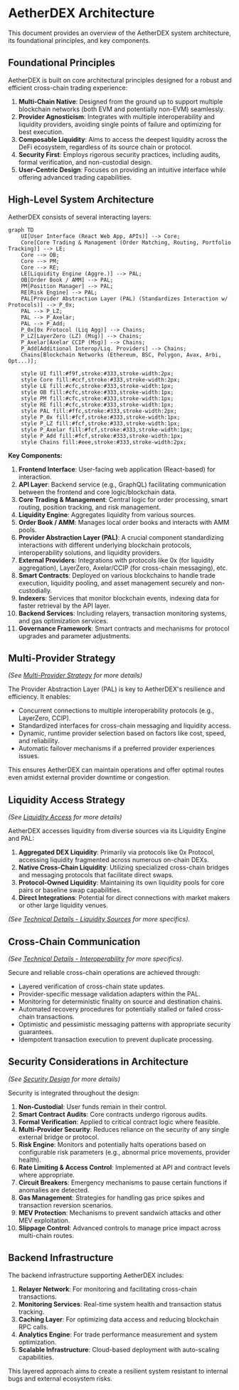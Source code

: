 # AetherDEX Architecture

This document provides an overview of the AetherDEX system architecture, its foundational principles, and key components.

## Foundational Principles

AetherDEX is built on core architectural principles designed for a robust and efficient cross-chain trading experience:

1.  **Multi-Chain Native**: Designed from the ground up to support multiple blockchain networks (both EVM and potentially non-EVM) seamlessly.
2.  **Provider Agnosticism**: Integrates with multiple interoperability and liquidity providers, avoiding single points of failure and optimizing for best execution.
3.  **Composable Liquidity**: Aims to access the deepest liquidity across the DeFi ecosystem, regardless of its source chain or protocol.
4.  **Security First**: Employs rigorous security practices, including audits, formal verification, and non-custodial design.
5.  **User-Centric Design**: Focuses on providing an intuitive interface while offering advanced trading capabilities.

## High-Level System Architecture

AetherDEX consists of several interacting layers:
```mermaid
graph TD
    UI[User Interface (React Web App, APIs)] --> Core;
    Core[Core Trading & Management (Order Matching, Routing, Portfolio Tracking)] --> LE;
    Core --> OB;
    Core --> PM;
    Core --> RE;
    LE[Liquidity Engine (Aggre.)] --> PAL;
    OB[Order Book / AMM] --> PAL;
    PM[Position Manager] --> PAL;
    RE[Risk Engine] --> PAL;
    PAL[Provider Abstraction Layer (PAL) (Standardizes Interaction w/ Protocols)] --> P_0x;
    PAL --> P_LZ;
    PAL --> P_Axelar;
    PAL --> P_Add;
    P_0x[0x Protocol (Liq Agg)] --> Chains;
    P_LZ[LayerZero (LZ) (Msg)] --> Chains;
    P_Axelar[Axelar CCIP (Msg)] --> Chains;
    P_Add[Additional Interop/Liq. Providers] --> Chains;
    Chains[Blockchain Networks (Ethereum, BSC, Polygon, Avax, Arbi, Opt...)];

    style UI fill:#f9f,stroke:#333,stroke-width:2px;
    style Core fill:#ccf,stroke:#333,stroke-width:2px;
    style LE fill:#cfc,stroke:#333,stroke-width:1px;
    style OB fill:#cfc,stroke:#333,stroke-width:1px;
    style PM fill:#cfc,stroke:#333,stroke-width:1px;
    style RE fill:#cfc,stroke:#333,stroke-width:1px;
    style PAL fill:#ffc,stroke:#333,stroke-width:2px;
    style P_0x fill:#fcf,stroke:#333,stroke-width:1px;
    style P_LZ fill:#fcf,stroke:#333,stroke-width:1px;
    style P_Axelar fill:#fcf,stroke:#333,stroke-width:1px;
    style P_Add fill:#fcf,stroke:#333,stroke-width:1px;
    style Chains fill:#eee,stroke:#333,stroke-width:2px;
```

**Key Components:**

1.  **Frontend Interface**: User-facing web application (React-based) for interaction.
2.  **API Layer**: Backend service (e.g., GraphQL) facilitating communication between the frontend and core logic/blockchain data.
3.  **Core Trading & Management**: Central logic for order processing, smart routing, position tracking, and risk management.
4.  **Liquidity Engine**: Aggregates liquidity from various sources.
5.  **Order Book / AMM**: Manages local order books and interacts with AMM pools.
6.  **Provider Abstraction Layer (PAL)**: A crucial component standardizing interactions with different underlying blockchain protocols, interoperability solutions, and liquidity providers.
7.  **External Providers**: Integrations with protocols like 0x (for liquidity aggregation), LayerZero, Axelar/CCIP (for cross-chain messaging), etc.
8.  **Smart Contracts**: Deployed on various blockchains to handle trade execution, liquidity pooling, and asset management securely and non-custodially.
9.  **Indexers**: Services that monitor blockchain events, indexing data for faster retrieval by the API layer.
10. **Backend Services**: Including relayers, transaction monitoring systems, and gas optimization services.
11. **Governance Framework**: Smart contracts and mechanisms for protocol upgrades and parameter adjustments.

## Multi-Provider Strategy

*(See [Multi-Provider Strategy](./multi-provider.md) for more details)*

The Provider Abstraction Layer (PAL) is key to AetherDEX's resilience and efficiency. It enables:

-   Concurrent connections to multiple interoperability protocols (e.g., LayerZero, CCIP).
-   Standardized interfaces for cross-chain messaging and liquidity access.
-   Dynamic, runtime provider selection based on factors like cost, speed, and reliability.
-   Automatic failover mechanisms if a preferred provider experiences issues.

This ensures AetherDEX can maintain operations and offer optimal routes even amidst external provider downtime or congestion.

## Liquidity Access Strategy

*(See [Liquidity Access](./liquidity-access.md) for more details)*

AetherDEX accesses liquidity from diverse sources via its Liquidity Engine and PAL:

1.  **Aggregated DEX Liquidity**: Primarily via protocols like 0x Protocol, accessing liquidity fragmented across numerous on-chain DEXs.
2.  **Native Cross-Chain Liquidity**: Utilizing specialized cross-chain bridges and messaging protocols that facilitate direct swaps.
3.  **Protocol-Owned Liquidity**: Maintaining its own liquidity pools for core pairs or baseline swap capabilities.
4.  **Direct Integrations**: Potential for direct connections with market makers or other large liquidity venues.

*(See [Technical Details - Liquidity Sources](../technical/liquidity-aggregation.md) for more specifics).*

## Cross-Chain Communication

*(See [Technical Details - Interoperability](../technical/interoperability.md) for more specifics).*

Secure and reliable cross-chain operations are achieved through:

-   Layered verification of cross-chain state updates.
-   Provider-specific message validation adapters within the PAL.
-   Monitoring for deterministic finality on source and destination chains.
-   Automated recovery procedures for potentially stalled or failed cross-chain transactions.
-   Optimistic and pessimistic messaging patterns with appropriate security guarantees.
-   Idempotent transaction execution to prevent duplicate processing.

## Security Considerations in Architecture

*(See [Security Design](./security.md) for more details)*

Security is integrated throughout the design:

1.  **Non-Custodial**: User funds remain in their control.
2.  **Smart Contract Audits**: Core contracts undergo rigorous audits.
3.  **Formal Verification**: Applied to critical contract logic where feasible.
4.  **Multi-Provider Security**: Reduces reliance on the security of any single external bridge or protocol.
5.  **Risk Engine**: Monitors and potentially halts operations based on configurable risk parameters (e.g., abnormal price movements, provider health).
6.  **Rate Limiting & Access Control**: Implemented at API and contract levels where appropriate.
7.  **Circuit Breakers**: Emergency mechanisms to pause certain functions if anomalies are detected.
8.  **Gas Management**: Strategies for handling gas price spikes and transaction reversion scenarios.
9.  **MEV Protection**: Mechanisms to prevent sandwich attacks and other MEV exploitation.
10. **Slippage Control**: Advanced controls to manage price impact across multi-chain routes.

## Backend Infrastructure

The backend infrastructure supporting AetherDEX includes:

1.  **Relayer Network**: For monitoring and facilitating cross-chain transactions.
2.  **Monitoring Services**: Real-time system health and transaction status tracking.
3.  **Caching Layer**: For optimizing data access and reducing blockchain RPC calls.
4.  **Analytics Engine**: For trade performance measurement and system optimization.
5.  **Scalable Infrastructure**: Cloud-based deployment with auto-scaling capabilities.

This layered approach aims to create a resilient system resistant to internal bugs and external ecosystem risks.
